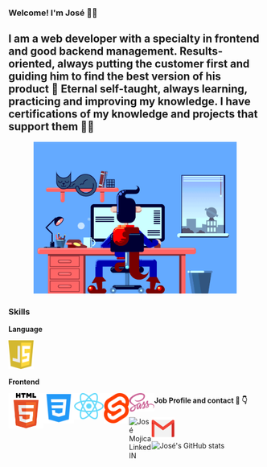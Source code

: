 ### Welcome! I'm José 👋😄 

<h2>
  I am a web developer with a specialty in frontend and good backend management. Results-oriented, always putting the customer first and guiding him to find the best version of his product 💪
Eternal self-taught, always learning, practicing and improving my knowledge. I have certifications of my knowledge and projects that support them 👨‍💻
</h2>

<p align="center" ><img width="80%" src="assets/dessigner.gif" /> </p>

<h3>
  Skills
</h3>
<p><b>Language</b></p>
<img width="50px" alt="JavaScript" src="assets/js-logo.png" />

<p><b>Frontend</b></p>
<img align="left" width="70px" src="assets/html-logo.png"/>
<img align="left" width="60px" src="assets/css-logo.png"/>
<img align="left" width="60px" src="assets/react-logo.png"/>
<img align="left" width="50px" src="assets/svelte-logo.png"/>
<img align="left" width="50px" src="assets/sass-logo.png"/>
<h4>
  Job Profile and contact 🧐 👇
</h4>
<a href="https://www.linkedin.com/in/josemmojica/">
  <img align="left" alt="José Mojica LinkedIN" width="45px" src="https://raw.githubusercontent.com/peterthehan/peterthehan/master/assets/linkedin.svg" />
</a>
<a href="mailto:jose.mojica.mj@gmail.com">
  <img align="left" width="45px" src="assets/gmail.svg" />
</a>

<br></br>

![José's GitHub stats](https://github-readme-stats.vercel.app/api?username=MejiMM&show_icons=true&theme=merko)
